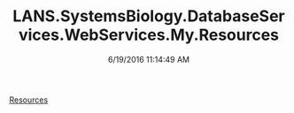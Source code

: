 ﻿---
title: LANS.SystemsBiology.DatabaseServices.WebServices.My.Resources
date: 6/19/2016 11:14:49 AM
---

[Resources](T-LANS.SystemsBiology.DatabaseServices.WebServices.My.Resources.Resources.html)
